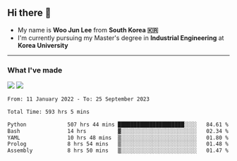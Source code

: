 ## Hi there 👋

- My name is **Woo Jun Lee** from **South Korea 🇰🇷**
- I'm currently pursuing my Master's degree in **Industrial Engineering** at **Korea University**

---

### What I've made

<a href="https://share.streamlit.io/tomtom1103/kuiai_hackathon_2022/main/JL_app.py"><img src="https://img.shields.io/badge/Journey Lee-161B22?style=for-the-badge&logo=streamlit&logoColor=FF4B4B"/></a> <a href="https://jeon-100.github.io/Dangzang/"><img src="https://img.shields.io/badge/당신을 위한 장학금, 당장!-161B22?style=for-the-badge&logo=react&logoColor=#61DAFB"/></a>

<!--START_SECTION:waka-->

```txt
From: 11 January 2022 - To: 25 September 2023

Total Time: 593 hrs 5 mins

Python             507 hrs 44 mins █████████████████████░░░░   84.61 %
Bash               14 hrs          ▓░░░░░░░░░░░░░░░░░░░░░░░░   02.34 %
YAML               10 hrs 48 mins  ▒░░░░░░░░░░░░░░░░░░░░░░░░   01.80 %
Prolog             8 hrs 54 mins   ▒░░░░░░░░░░░░░░░░░░░░░░░░   01.48 %
Assembly           8 hrs 50 mins   ▒░░░░░░░░░░░░░░░░░░░░░░░░   01.47 %
```

<!--END_SECTION:waka-->
